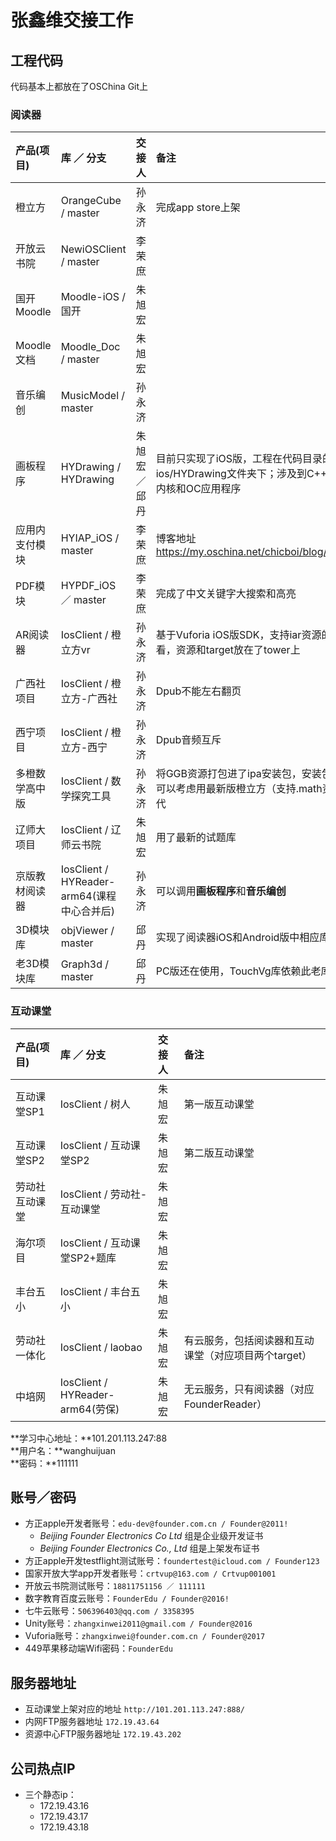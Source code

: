 # 张鑫维交接工作
## 工程代码
代码基本上都放在了OSChina Git上
### 阅读器
|产品(项目)|库 ／ 分支 |交接人| 备注|
|:---|:--|:--|:--|
|橙立方|OrangeCube / master| 孙永济| 完成app store上架|
|开放云书院|NewiOSClient / master| 李荣庶|
|国开Moodle|Moodle-iOS / 国开 | 朱旭宏|
|Moodle文档|Moodle_Doc / master | 朱旭宏 |
|音乐编创| MusicModel / master | 孙永济 | 
|画板程序| HYDrawing / HYDrawing | 朱旭宏／ 邱丹|目前只实现了iOS版，工程在代码目录的ios/HYDrawing文件夹下；涉及到C++跨平台内核和OC应用程序|
|应用内支付模块| HYIAP_iOS / master | 李荣庶 |博客地址 https://my.oschina.net/chicboi/blog/608336|
|PDF模块| HYPDF_iOS ／ master |李荣庶| 完成了中文关键字大搜索和高亮|
|AR阅读器|IosClient / 橙立方vr|孙永济| 基于Vuforia iOS版SDK，支持iar资源的下载查看，资源和target放在了tower上| 
|广西社项目|IosClient / 橙立方-广西社| 孙永济 | Dpub不能左右翻页|
|西宁项目|IosClient / 橙立方-西宁| 孙永济 |Dpub音频互斥 |
|多橙数学高中版|IosClient / 数学探究工具| 孙永济 | 将GGB资源打包进了ipa安装包，安装包太大，可以考虑用最新版橙立方（支持.math资源）替代|
|辽师大项目|IosClient / 辽师云书院 | 朱旭宏 | 用了最新的试题库|
|京版教材阅读器|IosClient / HYReader-arm64(课程中心合并后) | 孙永济| 可以调用**画板程序**和**音乐编创** |
| 3D模块库 | objViewer / master | 邱丹 | 实现了阅读器iOS和Android版中相应库的更新|
| 老3D模块库 | Graph3d / master |邱丹 |PC版还在使用，TouchVg库依赖此老库 |


### 互动课堂
|产品(项目)|库 ／ 分支 |交接人| 备注|
|:---|:--|:--|:--|
互动课堂SP1 |IosClient / 树人 | 朱旭宏|第一版互动课堂
互动课堂SP2 |IosClient / 互动课堂SP2| 朱旭宏| 第二版互动课堂
劳动社互动课堂 |IosClient / 劳动社-互动课堂 |  朱旭宏|
海尔项目 |IosClient / 互动课堂SP2+题库 |  朱旭宏|
丰台五小 |IosClient / 丰台五小 | 朱旭宏|
劳动社一体化| IosClient / laobao| 朱旭宏|有云服务，包括阅读器和互动课堂（对应项目两个target）
中培网| IosClient / HYReader-arm64(劳保)| 朱旭宏|无云服务，只有阅读器（对应FounderReader）

**学习中心地址：**101.201.113.247:88  
**用户名：**wanghuijuan  
**密码：**111111



## 账号／密码
- 方正apple开发者账号：`edu-dev@founder.com.cn / Founder@2011!`
	- *Beijing Founder Electronics Co Ltd* 组是企业级开发证书
	- *Beijing Founder Electronics Co., Ltd* 组是上架发布证书 
- 方正apple开发testflight测试账号：`foundertest@icloud.com / Founder123`
- 国家开放大学app开发者账号：`crtvup@163.com / Crtvup001001`
- 开放云书院测试账号：`18811751156 ／ 111111`
- 数字教育百度云账号：`FounderEdu / Founder@2016!`
- 七牛云账号：`506396403@qq.com / 3358395`
- Unity账号：`zhangxinwei2011@gmail.com / Founder@2016`
- Vuforia账号：`zhangxinwei@founder.com.cn / Founder@2017`
- 449苹果移动端Wifi密码：`FounderEdu`

## 服务器地址
- 互动课堂上架对应的地址
`http://101.201.113.247:888/`
- 内网FTP服务器地址
`172.19.43.64`
- 资源中心FTP服务器地址
`172.19.43.202`

## 公司热点IP
- 三个静态ip：
	- 172.19.43.16
	- 172.19.43.17
	- 172.19.43.18




